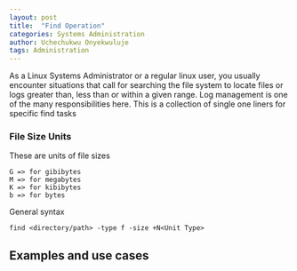 ```yaml
---
layout: post
title:  "Find Operation"
categories: Systems Administration
author: Uchechukwu Onyekwuluje
tags: Administration
---
```


As a Linux Systems Administrator or a regular linux user, you usually encounter situations that call for searching
the file system to locate files or logs greater than, less than or within a given range. Log management is one of
the many responsibilities here. This is a collection of single one liners for specific find tasks

### File Size Units
These are units of file sizes
```
G => for gibibytes
M => for megabytes
K => for kibibytes
b => for bytes
```
General syntax
```
find <directory/path> -type f -size +N<Unit Type>
```

## Examples and use cases
